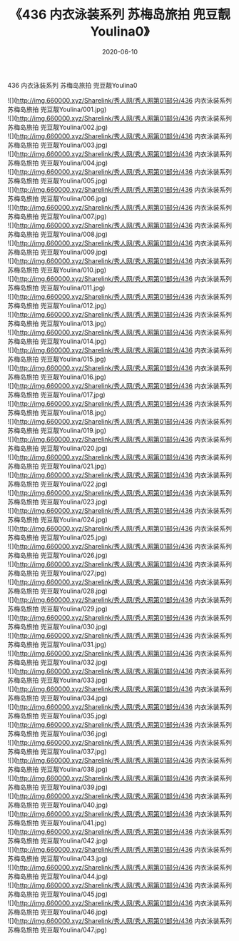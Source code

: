 ﻿---
layout: post
title:  《436 内衣泳装系列 苏梅岛旅拍 兜豆靓Youlina0》
date:   2020-06-10
img: http://img.660000.xyz/Sharelink/秀人网/秀人网第01部分/436 内衣泳装系列 苏梅岛旅拍 兜豆靓Youlina0/000.jpg
categories: [美女, 清纯, 唯美]
---

436 内衣泳装系列 苏梅岛旅拍 兜豆靓Youlina0

  ![](http://img.660000.xyz/Sharelink/秀人网/秀人网第01部分/436 内衣泳装系列 苏梅岛旅拍 兜豆靓Youlina/001.jpg) <br> ![](http://img.660000.xyz/Sharelink/秀人网/秀人网第01部分/436 内衣泳装系列 苏梅岛旅拍 兜豆靓Youlina/002.jpg) <br> ![](http://img.660000.xyz/Sharelink/秀人网/秀人网第01部分/436 内衣泳装系列 苏梅岛旅拍 兜豆靓Youlina/003.jpg) <br> ![](http://img.660000.xyz/Sharelink/秀人网/秀人网第01部分/436 内衣泳装系列 苏梅岛旅拍 兜豆靓Youlina/004.jpg) <br> ![](http://img.660000.xyz/Sharelink/秀人网/秀人网第01部分/436 内衣泳装系列 苏梅岛旅拍 兜豆靓Youlina/005.jpg) <br> ![](http://img.660000.xyz/Sharelink/秀人网/秀人网第01部分/436 内衣泳装系列 苏梅岛旅拍 兜豆靓Youlina/006.jpg) <br> ![](http://img.660000.xyz/Sharelink/秀人网/秀人网第01部分/436 内衣泳装系列 苏梅岛旅拍 兜豆靓Youlina/007.jpg) <br> ![](http://img.660000.xyz/Sharelink/秀人网/秀人网第01部分/436 内衣泳装系列 苏梅岛旅拍 兜豆靓Youlina/008.jpg) <br> ![](http://img.660000.xyz/Sharelink/秀人网/秀人网第01部分/436 内衣泳装系列 苏梅岛旅拍 兜豆靓Youlina/009.jpg) <br> ![](http://img.660000.xyz/Sharelink/秀人网/秀人网第01部分/436 内衣泳装系列 苏梅岛旅拍 兜豆靓Youlina/010.jpg) <br> ![](http://img.660000.xyz/Sharelink/秀人网/秀人网第01部分/436 内衣泳装系列 苏梅岛旅拍 兜豆靓Youlina/011.jpg) <br> ![](http://img.660000.xyz/Sharelink/秀人网/秀人网第01部分/436 内衣泳装系列 苏梅岛旅拍 兜豆靓Youlina/012.jpg) <br> ![](http://img.660000.xyz/Sharelink/秀人网/秀人网第01部分/436 内衣泳装系列 苏梅岛旅拍 兜豆靓Youlina/013.jpg) <br> ![](http://img.660000.xyz/Sharelink/秀人网/秀人网第01部分/436 内衣泳装系列 苏梅岛旅拍 兜豆靓Youlina/014.jpg) <br> ![](http://img.660000.xyz/Sharelink/秀人网/秀人网第01部分/436 内衣泳装系列 苏梅岛旅拍 兜豆靓Youlina/015.jpg) <br> ![](http://img.660000.xyz/Sharelink/秀人网/秀人网第01部分/436 内衣泳装系列 苏梅岛旅拍 兜豆靓Youlina/016.jpg) <br> ![](http://img.660000.xyz/Sharelink/秀人网/秀人网第01部分/436 内衣泳装系列 苏梅岛旅拍 兜豆靓Youlina/017.jpg) <br> ![](http://img.660000.xyz/Sharelink/秀人网/秀人网第01部分/436 内衣泳装系列 苏梅岛旅拍 兜豆靓Youlina/018.jpg) <br> ![](http://img.660000.xyz/Sharelink/秀人网/秀人网第01部分/436 内衣泳装系列 苏梅岛旅拍 兜豆靓Youlina/019.jpg) <br> ![](http://img.660000.xyz/Sharelink/秀人网/秀人网第01部分/436 内衣泳装系列 苏梅岛旅拍 兜豆靓Youlina/020.jpg) <br> ![](http://img.660000.xyz/Sharelink/秀人网/秀人网第01部分/436 内衣泳装系列 苏梅岛旅拍 兜豆靓Youlina/021.jpg) <br> ![](http://img.660000.xyz/Sharelink/秀人网/秀人网第01部分/436 内衣泳装系列 苏梅岛旅拍 兜豆靓Youlina/022.jpg) <br> ![](http://img.660000.xyz/Sharelink/秀人网/秀人网第01部分/436 内衣泳装系列 苏梅岛旅拍 兜豆靓Youlina/023.jpg) <br> ![](http://img.660000.xyz/Sharelink/秀人网/秀人网第01部分/436 内衣泳装系列 苏梅岛旅拍 兜豆靓Youlina/024.jpg) <br> ![](http://img.660000.xyz/Sharelink/秀人网/秀人网第01部分/436 内衣泳装系列 苏梅岛旅拍 兜豆靓Youlina/025.jpg) <br> ![](http://img.660000.xyz/Sharelink/秀人网/秀人网第01部分/436 内衣泳装系列 苏梅岛旅拍 兜豆靓Youlina/026.jpg) <br> ![](http://img.660000.xyz/Sharelink/秀人网/秀人网第01部分/436 内衣泳装系列 苏梅岛旅拍 兜豆靓Youlina/027.jpg) <br> ![](http://img.660000.xyz/Sharelink/秀人网/秀人网第01部分/436 内衣泳装系列 苏梅岛旅拍 兜豆靓Youlina/028.jpg) <br> ![](http://img.660000.xyz/Sharelink/秀人网/秀人网第01部分/436 内衣泳装系列 苏梅岛旅拍 兜豆靓Youlina/029.jpg) <br> ![](http://img.660000.xyz/Sharelink/秀人网/秀人网第01部分/436 内衣泳装系列 苏梅岛旅拍 兜豆靓Youlina/030.jpg) <br> ![](http://img.660000.xyz/Sharelink/秀人网/秀人网第01部分/436 内衣泳装系列 苏梅岛旅拍 兜豆靓Youlina/031.jpg) <br> ![](http://img.660000.xyz/Sharelink/秀人网/秀人网第01部分/436 内衣泳装系列 苏梅岛旅拍 兜豆靓Youlina/032.jpg) <br> ![](http://img.660000.xyz/Sharelink/秀人网/秀人网第01部分/436 内衣泳装系列 苏梅岛旅拍 兜豆靓Youlina/033.jpg) <br> ![](http://img.660000.xyz/Sharelink/秀人网/秀人网第01部分/436 内衣泳装系列 苏梅岛旅拍 兜豆靓Youlina/034.jpg) <br> ![](http://img.660000.xyz/Sharelink/秀人网/秀人网第01部分/436 内衣泳装系列 苏梅岛旅拍 兜豆靓Youlina/035.jpg) <br> ![](http://img.660000.xyz/Sharelink/秀人网/秀人网第01部分/436 内衣泳装系列 苏梅岛旅拍 兜豆靓Youlina/036.jpg) <br> ![](http://img.660000.xyz/Sharelink/秀人网/秀人网第01部分/436 内衣泳装系列 苏梅岛旅拍 兜豆靓Youlina/037.jpg) <br> ![](http://img.660000.xyz/Sharelink/秀人网/秀人网第01部分/436 内衣泳装系列 苏梅岛旅拍 兜豆靓Youlina/038.jpg) <br> ![](http://img.660000.xyz/Sharelink/秀人网/秀人网第01部分/436 内衣泳装系列 苏梅岛旅拍 兜豆靓Youlina/039.jpg) <br> ![](http://img.660000.xyz/Sharelink/秀人网/秀人网第01部分/436 内衣泳装系列 苏梅岛旅拍 兜豆靓Youlina/040.jpg) <br> ![](http://img.660000.xyz/Sharelink/秀人网/秀人网第01部分/436 内衣泳装系列 苏梅岛旅拍 兜豆靓Youlina/041.jpg) <br> ![](http://img.660000.xyz/Sharelink/秀人网/秀人网第01部分/436 内衣泳装系列 苏梅岛旅拍 兜豆靓Youlina/042.jpg) <br> ![](http://img.660000.xyz/Sharelink/秀人网/秀人网第01部分/436 内衣泳装系列 苏梅岛旅拍 兜豆靓Youlina/043.jpg) <br> ![](http://img.660000.xyz/Sharelink/秀人网/秀人网第01部分/436 内衣泳装系列 苏梅岛旅拍 兜豆靓Youlina/044.jpg) <br> ![](http://img.660000.xyz/Sharelink/秀人网/秀人网第01部分/436 内衣泳装系列 苏梅岛旅拍 兜豆靓Youlina/045.jpg) <br> ![](http://img.660000.xyz/Sharelink/秀人网/秀人网第01部分/436 内衣泳装系列 苏梅岛旅拍 兜豆靓Youlina/046.jpg) <br> ![](http://img.660000.xyz/Sharelink/秀人网/秀人网第01部分/436 内衣泳装系列 苏梅岛旅拍 兜豆靓Youlina/047.jpg) <br>